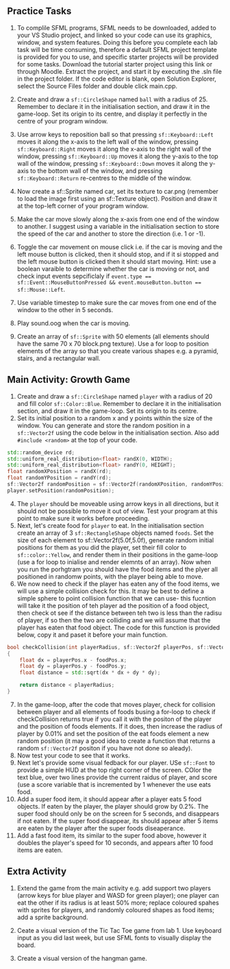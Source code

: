 Practice Tasks
------------
1. To complile SFML programs, SFML needs to be downloaded, added to your VS Studio project, and linked so your code can use its graphics, window, and system features. Doing this before you complete each lab task will be time consuming, therefore a default SFML project template is provided for you to use, and specific starter projects will be provided for some tasks. Download the tutorial starter project using this link or through Moodle. Extract the project, and start it by executing the .sln file in the project folder. If the code editor is blank, open Solution Explorer, select the Source Files folder and double click main.cpp.

2. Create and draw a `sf::CircleShape` named `ball` with a radius of 25. Remember to declare it in the initialisation section, and draw it in the game-loop. Set its origin to its centre, and display it perfectly in the centre of your program window.

3. Use arrow keys to reposition ball so that pressing `sf::Keyboard::Left` moves it along the x-axis to the left wall of the window, pressing `sf::Keyboard::Right` moves it along the x-axis to the right wall of the window, pressing `sf::Keyboard::Up` moves it along the y-axis to the top wall of the window, pressing `sf::Keyboard::Down` moves it along the y-axis to the bottom wall of the window, and pressing `sf::Keyboard::Return` re-centres to the middle of the window.

4. Now create a sf::Sprite named car, set its texture to car.png (remember to load the image first using an sf::Texture object). Position and draw it at the top-left corner of your program window.

5. Make the car move slowly along the x-axis from one end of the window to another. I suggest using a variable in the initialisation section to store the speed of the car and another to store the direction (i.e. 1 or -1).

6. Toggle the car movement on mouse click i.e. if the car is moving and the left mouse button is clicked, then it should stop, and if it si stopped and the left mouse button is clicked then it should start moving. Hint: use a boolean varaible to determine whether the car is moving or not, and check input events sepcificlaly if `event.type == sf::Event::MouseButtonPressed && event.mouseButton.button == sf::Mouse::Left`.


7. Use variable timestep to make sure the car moves from one end of the window to the other in 5 seconds.

8. Play sound.oog when the car is moving.

9. Create an array of `sf::Sprite` with 50 elements (all elements should have the same 70 x 70 block.png texture). Use a for loop to position elements of the array so that you create various shapes e.g. a pyramid, stairs, and a rectangular wall.

Main Activity: Growth Game
--------
1. Create and draw a `sf::CircleShape` named `player` with a radius of 20 and fill color `sf::Color::Blue`. Remember to declare it in the initialisation section, and draw it in the game-loop. Set its origin to its centre.
2. Set its initial position to a random x and y points within the size of the window. You can generate and store the random position in a `sf::Vector2f` using the code below in the initialisation section. Also add `#include <random>` at the top of your code.
~~~cpp
std::random_device rd;
std::uniform_real_distribution<float> randX(0, WIDTH);
std::uniform_real_distribution<float> randY(0, HEIGHT);
float randomXPosition = randX(rd);
float randomYPosition = randY(rd);
sf::Vector2f randomPosition = sf::Vector2f(randomXPosition, randomYPosition);
player.setPosition(randomPosition);
~~~
4. The `player` should be moveable using arrow keys in all directions, but it should not be possible to move it out of view. Test your program at this point to make sure it works before proceeding.
5. Next, let's create food for `player` to eat. In the initialisation section create an array of 3 `sf::RectangleShape` objects named `foods`. Set the size of each element to sf::Vector2f(5.0f,5.0f), generate random initial positions for them as you did the player, set their fill color to `sf::color::Yellow`, and render them in their positions in the game-loop (use a for loop to inialise and render elemnts of an array). Now when you run the porhgtram you should have the food items and the plyer all positioned in randomw points, with the player being able to move.
6. We now need to check if the player has eaten any of the food items, we will use a simple collision check for this. It may be best to define a simple sphere to point collision function that we can use- this fucntion will take it the position of teh player ad the position of a food object, then check ot see if the distance between teh two is less than the radisu of player, if so then the two are colliding and we will assume that the player has eaten that food object. The code for this function is provided below, copy it and paset it before your main function.
~~~cpp
bool checkCollision(int playerRadius, sf::Vector2f playerPos, sf::Vector2f foodPos)
{
    float dx = playerPos.x - foodPos.x;
    float dy = playerPos.y - foodPos.y;
    float distance = std::sqrt(dx * dx + dy * dy);

    return distance < playerRadius;
}
~~~

7. In the game-loop, after the code that moves player, check for collision between player and  all elements of foods busing a for-loop to check if checkCollision returns true if you call it with the positon of the player and the position of foods elements. If it does, then increase the radius of player by 0.01% and set the position of the eat foods element a new random position (it may a good idea to create a function that returns a random `sf::Vector2f` positon if you have not done so aleady).
8. Now test your code to see that it works.
9. Next let's provide some visual fedback for our player. USe `sf::Font` to provide a simple HUD at the top right corner of the screen. COlor the text blue, over two lines provide the current raidus of player, and score (use a score variable that is incremented by 1 whenever the use eats food.
10. Add a super food item, it should appear after a player eats 5 food objects. If eaten by the player, the player should grow by 0.2%. The super food should only be on the screen for 5 seconds, and disappears if not eaten. If the super food disappear, its should appear after 5  items are eaten by the player after the super foods diseaperance.
11. Add a fast food item, its similar to the super food above, however it doubles the player's speed for 10 seconds, and appears after 10 food items are eaten.


Extra Activity
------------
1. Extend the game from the main activity e.g. add support two players (arrow keys for blue player and WASD for green player); one player can eat the other if its radius is at least 50% more; replace coloured spahes with sprites for players, and randomly coloured shapes as food items; add a sprite background.
   
3. Ceate a visual version of the Tic Tac Toe game from lab 1. Use keyboard input as you did last week, but use SFML fonts to visually display the board. 
4. Create a visual version of the hangman game.




   
